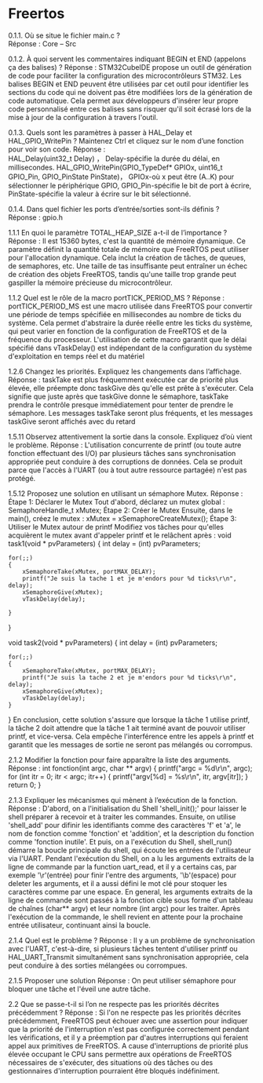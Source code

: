# Freertos
0.1.1. Où se situe le fichier main.c ?  
Réponse :  Core – Src 

0.1.2. À quoi servent les commentaires indiquant BEGIN et END (appelons ça des balises) ? 
Réponse :   STM32CubeIDE propose un outil de génération de code pour faciliter la configuration des microcontrôleurs STM32. Les balises BEGIN et END peuvent être utilisées par cet outil pour identifier les sections du code qui ne doivent pas être modifiées lors de la génération de code automatique. Cela permet aux développeurs d'insérer leur propre code personnalisé entre ces balises sans risquer qu'il soit écrasé lors de la mise à jour de la configuration à travers l'outil.  

0.1.3. Quels sont les paramètres à passer à HAL_Delay et HAL_GPIO_WritePin ? Maintenez Ctrl et cliquez sur le nom d’une fonction pour voir son code. 
Réponse :  
HAL_Delay(uint32_t Delay) ，  Delay-spécifie la durée du délai, en millisecondes.
HAL_GPIO_WritePin(GPIO_TypeDef* GPIOx, uint16_t GPIO_Pin, GPIO_PinState PinState)， GPIOx-où x peut être (A..K) pour sélectionner le périphérique GPIO, GPIO_Pin-spécifie le bit de port à écrire, PinState-spécifie la valeur à écrire sur le bit sélectionné.

0.1.4. Dans quel fichier les ports d’entrée/sorties sont-ils définis ?  
Réponse :   gpio.h

1.1.1 En quoi le paramètre TOTAL_HEAP_SIZE a-t-il de l’importance ?
Réponse : Il est 15360 bytes, c'est la quantité de mémoire dynamique. Ce paramètre définit la quantité totale de mémoire que FreeRTOS peut utiliser pour l'allocation dynamique. Cela inclut la création de tâches, de queues, de semaphores, etc. Une taille de tas insuffisante peut entraîner un échec de création des objets FreeRTOS, tandis qu'une taille trop grande peut gaspiller la mémoire précieuse du microcontrôleur.

1.1.2 Quel est le rôle de la macro portTICK_PERIOD_MS ?
Réponse : portTICK_PERIOD_MS est une macro utilisée dans FreeRTOS pour convertir une période de temps spécifiée en millisecondes au nombre de ticks du système. Cela permet d'abstraire la durée réelle entre les ticks du système, qui peut varier en fonction de la configuration de FreeRTOS et de la fréquence du processeur. L'utilisation de cette macro garantit que le délai spécifié dans vTaskDelay() est indépendant de la configuration du système d'exploitation en temps réel et du matériel

1.2.6 Changez les priorités. Expliquez les changements dans l’affichage.
Réponse : taskTake est plus fréquemment exécutée car de priorité plus élevée, elle préempte donc taskGive dès qu'elle est prête à s'exécuter. Cela signifie que juste après que taskGive donne le sémaphore, taskTake prendra le contrôle presque immédiatement pour tenter de prendre le sémaphore.
Les messages taskTake seront plus fréquents, et les messages taskGive seront affichés avec du retard

1.5.11 Observez attentivement la sortie dans la console. Expliquez d’où vient le problème.
Réponse : L'utilisation concurrente de printf (ou toute autre fonction effectuant des I/O) par plusieurs tâches sans synchronisation appropriée peut conduire à des corruptions de données. Cela se produit parce que l'accès à l'UART (ou à tout autre ressource partagée) n'est pas protégé.

1.5.12 Proposez une solution en utilisant un sémaphore Mutex.
Réponse : 
Étape 1: Déclarer le Mutex
Tout d'abord, déclarez un mutex global : 
SemaphoreHandle_t xMutex;
Étape 2: Créer le Mutex
Ensuite, dans le main(), créez le mutex :
xMutex = xSemaphoreCreateMutex();
Étape 3: Utiliser le Mutex autour de printf
Modifiez vos tâches pour qu'elles acquièrent le mutex avant d'appeler printf et le relâchent après :
void task1(void * pvParameters)
{
	int delay = (int) pvParameters;

	for(;;)
	{
		xSemaphoreTake(xMutex, portMAX_DELAY);
		printf("Je suis la tache 1 et je m'endors pour %d ticks\r\n", delay);
		xSemaphoreGive(xMutex);
		vTaskDelay(delay);

	}
}

void task2(void * pvParameters)
{
	int delay = (int) pvParameters;

	for(;;)
	{
		xSemaphoreTake(xMutex, portMAX_DELAY);
		printf("Je suis la tache 2 et je m'endors pour %d ticks\r\n", delay);
		xSemaphoreGive(xMutex);
		vTaskDelay(delay);
	}
}
En conclusion, cette solution s'assure que lorsque la tâche 1 utilise printf, la tâche 2 doit attendre que la tâche 1 ait terminé avant de pouvoir utiliser printf, et vice-versa. Cela empêche l'interférence entre les appels à printf et garantit que les messages de sortie ne seront pas mélangés ou corrompus.

2.1.2 Modifier la fonction pour faire apparaître la liste des arguments.
Réponse : 
int fonction(int argc, char ** argv)
{
	printf("argc = %d\r\n", argc);
	for (int itr = 0; itr < argc; itr++)
	{
		printf("argv[%d] = %s\r\n", itr, argv[itr]);
	}
	return 0;
}

2.1.3 Expliquer les mécanismes qui mènent à l’exécution de la fonction.
Réponse : D'abord, on a l'initialisation du Shell 'shell_init();' pour laisser le shell préparer à recevoir et à traiter les commandes. Ensuite, on utilise 'shell_add' pour difinir les identifiants comme des caractères 'f' et 'a', le nom de fonction comme 'fonction' et 'addition', et la description du fonction comme 'fonction inutile'. Et puis, on a l'exécution du Shell, shell_run() démarre la boucle principale du shell, qui écoute les entrées de l'utilisateur via l'UART. Pendant l'exécution du Shell, on a lu les arguments extraits de la ligne de commande par la function uart_read, et il y a certains cas, par exemple '\r'(entrée) pour finir l'entre des arguments, '\b'(espace) pour deleter les arguments, et il a aussi défini le mot clé pour stoquer les caractères comme par une espace. 
En general, les arguments extraits de la ligne de commande sont passés à la fonction cible sous forme d'un tableau de chaînes (char** argv) et leur nombre (int argc) pour les traiter. Après l'exécution de la commande, le shell revient en attente pour la prochaine entrée utilisateur, continuant ainsi la boucle.

2.1.4 Quel est le problème ?
Réponse : Il y a un problème de synchronisation avec l'UART, c'est-à-dire, si plusieurs tâches tentent d'utiliser printf ou HAL_UART_Transmit simultanément sans synchronisation appropriée, cela peut conduire à des sorties mélangées ou corrompues.

2.1.5 Proposer une solution
Réponse : On peut utiliser sémaphore pour bloquer une tâche et l'éveil une autre tâche.

2.2 Que se passe-t-il si l’on ne respecte pas les priorités décrites précédemment ?
Réponse : Si l'on ne respecte pas les priorités décrites précédemment, FreeRTOS peut échouer avec une assertion pour indiquer que la priorité de l'interruption n'est pas configurée correctement pendant les vérifications, et il y a préemption par d'autres interruptions qui feraient appel aux primitives de FreeRTOS. A cause d'interruptions de priorité plus élevée occupant le CPU sans permettre aux opérations de FreeRTOS nécessaires de s'exécuter, des situations où des tâches ou des gestionnaires d'interruption pourraient être bloqués indéfiniment. 
